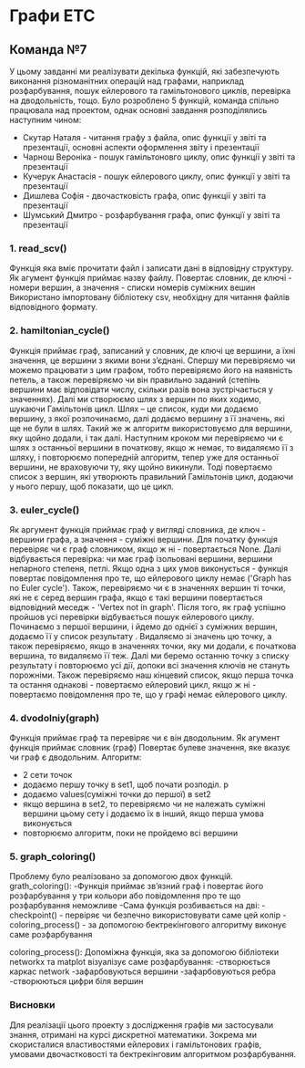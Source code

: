 # Графи ETC
## Команда №7

У цьому завданні ми реалізувати декілька функцій, які забезпечують виконання різноманітних операцій над графами, наприклад розфарбування, пошук ейлерового та гамільтонового циклів, перевірка на дводольність, тощо. Було розроблено 5 функцій, команда спільно працювала над проектом, однак основні завдання розподілялись наступним чином:
- Скутар Наталя - читання графу з файла, опис функції у звіті та презентації, основні аспекти оформлення звіту і презентації
- Чарнош Вероніка - пошук гамільтоновго циклу, опис функції у звіті та презентації
- Кучерук Анастасія - пошук ейлерового циклу, опис функції у звіті та презентації
- Дишлева Софія - двочастковість графа, опис функції у звіті та презентації
- Шумський Дмитро - розфарбування графа, опис функції у звіті та презентації

### 1. read_scv()
Функція яка вміє прочитати файл і записати дані в відповідну структуру.
Як агумент функція приймає назву файлу.
Повертає словник, де ключі - номери вершин, а значення - списки номерів суміжних вешин
Використано імпортовану бібліотеку csv, необхідну для читання файлів відповідного формату.

### 2. hamiltonian_cycle()
Функція приймає граф, записаний у словник, де ключі це вершини, а їхні значення, це вершини з якими вони з’єднані. Спершу ми перевіряємо чи можемо працювати з цим графом, тобто перевіряємо його на наявність петель, а також перевіряємо чи він правильно заданий (степінь вершини має відповідати числу, скільки разів вона зустрічається у значеннях).
Далі ми створюємо шлях з вершин по яких ходимо, шукаючи Гамільтонів цикл. Шлях – це список, куди ми додаємо вершину, з якої розпочинаємо, далі додаємо вершину з її значень, які ще не були в шлях. Такий же ж алгоритм використовуємо для вершини, яку щойно додали, і так далі.
Наступним кроком ми перевіряємо чи є шлях з останньої вершини в початкову, якщо ж немає, то видаляємо її з шляху, і повторюємо попередній алгоритм, тепер уже для останньої вершини, не враховуючи ту, яку щойно викинули.
Тоді повертаємо список з вершин, які утворюють правильний Гамільтонів цикл, додаючи у нього першу, щоб показати, що це цикл.
### 3. euler_cycle()
Як аргумент функція приймає граф у вигляді словника, де ключ - вершини графа, а значення - суміжні вершини. Для початку функція перевіряє чи є граф словником, якщо ж ні - повертається None. Далі відбувається перевірка: чи має граф ізольовані вершини, вершини непарного степеня, петлі. Якщо одна з цих умов виконується - функція повертає повідомлення про те, що ейлерового циклу немає ('Graph has no Euler cycle'). Також, перевіряємо чи є в значеннях вершин ті точки, які не є серед вершин графа, якщо є такі вершини повертається відповідний меседж - 'Vertex not in graph'. Після того, як граф успішно пройшов усі перевірки відбувається пошук ейлерового циклу. Починаємо з першої вершини, і йдемо до однієї з суміжних вершин, додаємо її  у список результату . Видаляємо зі значень цю точку, а також перевіряємо, якщо в значеннях точки, яку ми додали, є початкова вершина, то видаляємо її теж. Далі ми беремо останню точку з списку результату і повторюємо усі дії, допоки всі значення ключів не стануть порожніми.  Також перевіряємо наш кінцевий список, якщо перша точка та остання однакові - повертаємо ейлеровий цикл, якщо ж ні - повертаємо повідомлення про те, що у графі немає ейлерового циклу.

### 4. dvodolniy(graph)
Функція приймає граф та перевіряє чи є він дводольним. Як агумент функція приймає словник (граф) Повертає булеве значення, яке вказує чи граф є дводольним. Алгоритм:

- 2 сети точок
- додаємо першу точку в set1, щоб почати розподіл.       р
- додаємо values(суміжні точки до першої) в set2
- якщо вершина в set2, то перевіряємо чи не належать суміжні вершини цьому сету і додаємо їх в інший, якщо перша умова виконується
- повторюємо алгоритм, поки не пройдемо всі вершини

### 5. graph_coloring()
Проблему було реалізовано за допомогою двох функцій.
grath_coloring():
-Функція приймає зв’язний граф і повертає його розфарбування у три кольори або повідомлення про те що розфарбування неможливе
-Сама функція розбивається на дві:
-checkpoint() - первіряє чи безпечно використовувати саме цей колір
-coloring_process() - за допомогою бектрекінгового алгоритму виконує саме розфарбування

coloring_process():
Допоміжна функція, яка за допомогою бібліотеки networkx та matplot візуалізує саме розфарбування:
-створюється каркас network
-зафарбовуються вершини
-зафарбовуються ребра
-створюються цифри біля вершин


### Висновки
Для реалізації цього проекту з дослідження графів ми застосували знання, отримані на курсі дискретної математики. Зокрема ми скористалися властивостями ейлерових і гамільтонових графів, умовами двочастковості та бектрекінговим алгоритмом розфарбування.
